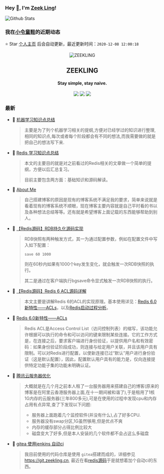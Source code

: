 ### Hey 👋, I'm [Zeek Ling](https://www.zeekling.cn)! 
![Github Stats](https://github-readme-stats.vercel.app/api?username=zeekling&show_icons=true) 
### 我在[小令童鞋](https://www.zeekling.cn)的近期动态

⭐️ Star [个人主页](https://github.com/zeekling/zeekling) 后会自动更新，最近更新时间：`2020-12-08 12:00:18`

<p align="center"><img alt="ZEEKLING" src="https://img.zeekling.cn/images/2020/02/23/logo.th.png"></p><h2 align="center">ZEEKLING
</h2>

<h4 align="center">Stay simple, stay naive.</h4>
<p align="center"><a title="ZEEKLING" target="_blank" href="https://github.com/zeekling/zeekling"><img src="https://img.shields.io/github/last-commit/zeekling/zeekling.svg?style=flat-square&color=FF9900"></a>
<a title="GitHub repo size in bytes" target="_blank" href="https://github.com/zeekling/zeekling"><img src="https://img.shields.io/github/repo-size/zeekling/zeekling.svg?style=flat-square"></a>
<a title="Hits" target="_blank" href="https://github.com/zeekling/hits"><img src="https://hits.b3log.org/zeekling/zeekling.svg"></a></p>

### 最新

* 📝 [机器学习知识点总结](https://www.zeekling.cn/articles/2019/08/14/1565788128215.html) 
    > <p>主要是为了列个机器学习相关的提纲,方便对已经学过的知识进行整理,相同的知识点,每次或者每个阶段都会有不同的想法,而我需要做的就是把自己的想法写下来.</p>
* 📝 [Redis 学习知识点总结](https://www.zeekling.cn/articles/2020/09/01/1598892381872.html) 
    > <p>本文的主要目的就是对之前看过的Redis相关的文章做一个简单的提纲，方便以后汇总复习。</p>
    > <p>目前主要包含两方面：基础知识和源码解读。</p>
* 📝 [About Me](https://www.zeekling.cn/aboutMe.html) 
    > <p>自己搭建博客的原因是现有的博客系统不满足我的要求，简单来说就是看着现有的博客系统不顺眼，现在博客主要内容就是自己平时看的书以及各种想法总结等等。还有就是希望博客上面记载的东西能够帮助到别人。</p>
* 📝 [【Redis源码】RDB持久化源码实现](https://www.zeekling.cn/articles/2020/11/25/1606235262538.html) 
    > <p>RDB快照有两种触发方式，其一为通过配置参数，例如在配置文件中写入如下配置：</p>
    > <pre><code class="language-cpp highlight-chroma"><span class="highlight-n">save</span> <span class="highlight-mi">60</span> <span class="highlight-mi">1000</span>
    > </code></pre>
    > <p>则在60秒内如果有1000个key发生变化，就会触发一次RDB快照的执行。</p>
    > <p>其二是通过在客户端执行bgsave命令显式触发一次RDB快照的执行。</p>
* 📝 [【Redis源码】Redis 6 ACL源码详解](https://www.zeekling.cn/articles/2020/11/22/1606060178482.html) 
    > <p>本文主要是讲解Redis 6的ACL的实现原理。基本使用详见：<a href="/articles/2020/11/22/1606048977051.html" target="_blank">Redis 6.0新特性——ACLs</a>，以及<a href="https://www.zeekling.cn/articles/2020/09/25/1601041404734.html">Redis启动过程分析</a>。</p>
* 📝 [Redis 6.0新特性——ACLs](https://www.zeekling.cn/articles/2020/11/22/1606048977051.html) 
    > <p>Redis ACL是Access Control List（访问控制列表）的缩写，该功能允许根据可以执行的命令和可以访问的键来限制某些连接。它的工作方式是，在连接之后，要求客户端进行身份验证，以提供用户名和有效密码：如果身份验证阶段成功，则连接与给定用户关联，并且该用户具有限制。可以对Redis进行配置，以使新连接已过“默认”用户进行身份验证（这是默认配置），因此，配置默认用户具有的能力是，仅向连接提供特定功能子集的功能未明确认证。</p>
* 📝 [腾讯云服务器优化](https://www.zeekling.cn/articles/2019/12/21/1576925825908.html) 
    > <p>大概就是在几个月之前本人租了一台服务器用来搭建自己的博客(原来的博客是在阿里云香港服务器上面,在十一期间被和谐了),于是租用了1核1G内存的云服务器(三年800多元),可是在使用的过程中发现cpu和内存占用有点异常,查了下发现以下问题:</p>
    > <ul>
    > <li>服务器上面跑着几个监控软件(并没有什么),占了好多CPU.</li>
    > <li>服务器没有swap分区,1G虽然够用,但是优点不爽</li>
    > <li>内存的缓存部分占得比例比较大</li>
    > <li>磁盘变大了好多,但是本人安装的几个软件都不会占这么多磁盘</li>
    > </ul>
* 📝 [gitea 使用jenkins 自动ci ](https://www.zeekling.cn/articles/2020/09/13/1600002728592.html) 
    > <p>我目前使用的代码仓库是使用 <code>gitea</code>搭建而成的，详细参见<a href="https://git.zeekling.cn/" target="_blank">https://git.zeekling.cn</a>, 最近在看<a href="https://git.zeekling.cn/zeekling/redis" target="_blank">redis源码</a>于是就想着加个自动ci的东西。</p>




